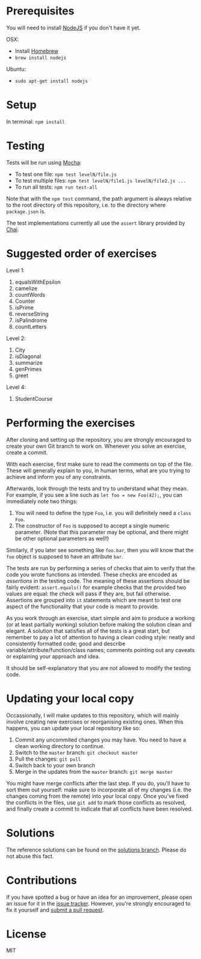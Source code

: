 Prerequisites
=======================

You will need to install [NodeJS](https://nodejs.org) if you don't have it yet.

OSX:
 - Install [Homebrew](https://brew.sh)
 - `brew install nodejs`

Ubuntu:
 - `sudo apt-get install nodejs`

Setup
========================

In terminal: `npm install`

Testing
======================

Tests will be run using [Mocha](https://mochajs.org/):
 - To test one file: `npm test levelN/file.js`
 - To test multiple files: `npm test levelN/file1.js levelN/file2.js ...`
 - To run all tests: `npm run test-all`

Note that with the `npm test` command, the path argument is always relative to the root directory of this repository, i.e. to the directory where `package.json` is.

The test implementations currently all use the `assert` library provided by [Chai](http://chaijs.com/).

Suggested order of exercises
=====================================

Level 1:
1. equalsWithEpsilon
2. camelize
3. countWords
4. Counter
5. isPrime
6. reverseString
7. isPalindrome
8. countLetters

Level 2:
1. City
2. isDiagonal
3. summarize
4. genPrimes
5. greet

Level 4:
1. StudentCourse

Performing the exercises
=============================

After cloning and setting up the repository, you are strongly encouraged to create your own Git branch to work on. Whenever you solve an exercise, create a commit.

With each exercise, first make sure to read the comments on top of the file. These will generally explain to you, in human terms, what are you trying to achieve and inform you of any constraints.

Afterwards, look through the tests and try to understand what they mean. For example, if you see a line such as `let foo = new Foo(42);`, you can immediately note two things:
1. You will need to define the type `Foo`, i.e. you will definitely need a `class Foo`.
2. The constructor of `Foo` is supposed to accept a single numeric parameter. (Note that this parameter may be optional, and there might be other optional parameters as well!)

Similarly, if you later see something like `foo.bar`, then you will know that the `foo` object is supposed to have an attribute `bar`.

The tests are run by performing a series of checks that aim to verify that the code you wrote functions as intended. These checks are encoded as *assertions* in the testing code. The meaning of these assertions should be fairly evident: `assert.equals()` for example checks that the provided two values are equal: the check will pass if they are, but fail otherwise.
Assertions are grouped into `it` statements which are meant to test one aspect of the functionality that your code is meant to provide.

As you work through an exercise, start simple and aim to produce a working (or at least partially working) solution before making the solution clean and elegant. A solution that satisfies all of the tests is a great start, but remember to pay a lot of attention to having a clean coding style: neatly and consistently formatted code; good and describe variable/attribute/function/class names; comments pointing out any caveats or explaining your approach and idea.

It should be self-explanatory that you are not allowed to modify the testing code.

Updating your local copy
============================

Occassionally, I will make updates to this repository, which will mainly involve creating new exercises or reorganising existing ones. When this happens, you can update your local repository like so:

1. Commit any uncommited changes you may have. You need to have a clean working directory to continue.
2. Switch to the `master` branch: `git checkout master`
3. Pull the changes: `git pull`
4. Switch back to your own branch
5. Merge in the updates from the `master` branch: `git merge master`

You might have merge conflicts after the last step. If you do, you'll have to sort them out yourself: make sure to incorporate all of my changes (i.e. the changes coming from the remote) into your local copy.
Once you've fixed the conflicts in the files, use `git add` to mark those conflicts as resolved, and finally create a commit to indicate that all conflicts have been resolved.

Solutions
================

The reference solutions can be found on the [solutions branch](https://github.com/shdnx/nycda-js-algorithm-exercises/tree/solutions). Please do not abuse this fact.

Contributions
=================

If you have spotted a bug or have an idea for an improvement, please open an issue for it in the [issue tracker](https://github.com/shdnx/nycda-js-algorithm-exercises/issues). However, you're strongly encouraged to fix it yourself and [submit a pull request](https://github.com/shdnx/nycda-js-algorithm-exercises/pulls).

License
===========

MIT